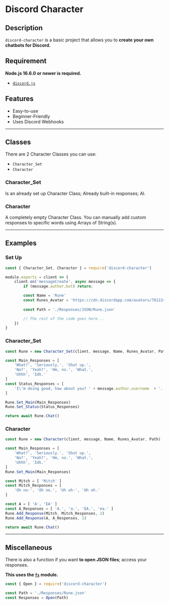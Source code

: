 # Discord Character

## Description
`discord-character` is a basic project that allows you to **create your own chatbots for Discord.**

## Requirement
**Node.js 16.6.0 or newer is required.**
- [`discord.js`](https://discord.js.org/#/)

## Features
- Easy-to-use
- Beginner-Friendly
- Uses Discord Webhooks

- - -

## Classes
There are 2 Character Classes you can use:
- `Character_Set`
- `Character`

### Character_Set
Is an already set up Character Class; Already built-in responses; AI.

### Character
A completely empty Character Class.
You can manually add custom responses to
specific words using Arrays of String(s).

- - -

## Examples

### Set Up
```js
const { Character_Set, Character } = require('discord-character')

module.exports = client => {
    client.on('messageCreate', async message => {
        if (message.author.bot) return;

        const Name = 'Rune'
        const Runes_Avatar = 'https://cdn.discordapp.com/avatars/781224758355820555/de3ad39b494018d9e42336610d7691ef.jpg?size=4096'
        
        const Path = './Responses/JSON/Rune.json'

        // The rest of the code goes here...
    })
}
```

### Character_Set
```js
const Rune = new Character_Set(client, message, Name, Runes_Avatar, Path)

const Main_Responses = [
    'What?', 'Seriously.', 'Shut up.',
    'No?', 'Yeah?', 'Hm, no.', 'What.',
    'Uhhh', 'Idk.'
]
const Status_Responses = [
    'I\'m doing good, how about you? ' + message.author.username  + '.',
]

Rune.Set_Main(Main_Responses)
Rune.Set_Status(Status_Responses)

return await Rune.Chat()
```

### Character
```js
const Rune = new Character(client, message, Name, Runes_Avatar, Path)

const Main_Responses = [
    'What?', 'Seriously.', 'Shut up.',
    'No?', 'Yeah?', 'Hm, no.', 'What.',
    'Uhhh', 'Idk.'
]
Rune.Set_Main(Main_Responses)

const Mitch = [ 'Mitch' ]
const Mitch_Responses = [
    'Oh no-', 'Oh no.', 'Uh oh-', 'Uh oh.'
]

const A = [ 'A', 'EA' ]
const A_Responses = [ 'A.', 'a.', 'EA.', 'ea.' ]
Rune.Add_Response(Mitch, Mitch_Responses, 2)
Rune.Add_Response(A, A_Responses, 1)

return await Rune.Chat()
```

- - -

## Miscellaneous
There is also a function if you want **to open JSON files**; access your responses.

**This uses the [`fs`](https://nodejs.org/api/fs.html) module.**
```js
const { Open } = require('discord-character')

const Path = './Responses/Rune.json'
const Responses = Open(Path)
```
